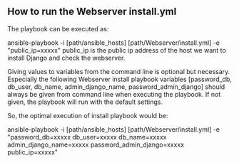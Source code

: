 How to run the Webserver install.yml
--

The playbook can be executed as:

ansible-playbook -i [path/ansible_hosts] [path/Webserver/install.yml] -e "public_ip=xxxxx"
public_ip is the public ip address of the host we want to install Django and check the webserver.

Giving values to variables from the command line is optional but necessary. Especially the following Webserver install playbook variables [password_db, db_user, db_name, admin_django_name, password_admin_django] should always be given from command line when executing the playbook. If not given, the playbook will run with the default settings.

So, the optimal execution of install playbook would be:

ansible-playbook -i [path/ansible_hosts] [path/Webserver/install.yml] -e "password_db=xxxxx db_user=xxxxx db_name=xxxxx admin_django_name=xxxxx password_admin_django=xxxxx public_ip=xxxxx"


